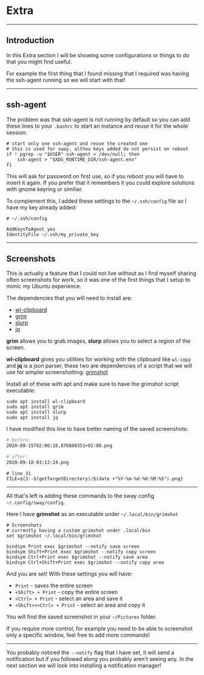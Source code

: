 # Extra

---

## Introduction

In this Extra section I will be showing some configurations or things to do that you might find useful.

For example the first thing that I found missing that I required was having the ssh-agent running so we will start with that!

---

## ssh-agent

The problem was that ssh-agent is not running by default so you can add these lines to your `.bashrc` to start an instance and reuse it for the whole session:
```
# start only one ssh-agent and reuse the created one
# this is used for sway, althou keys added do not persist on reboot
if ! pgrep -u "$USER" ssh-agent > /dev/null; then
    ssh-agent > "$XDG_RUNTIME_DIR/ssh-agent.env"
fi
```

This will ask for password on first use, so if you reboot you will have to insert it again. If you prefer that it remembers it you could explore solutions with gnome keyring or similiar.

To complement this, I added these settings to the `~/.ssh/config` file so I have my key already added:
```
# ~/.ssh/config

AddKeysToAgent yes
IdentityFile ~/.ssh/my_private_key
```

---

## Screenshots

This is actually a feature that I could not live without as I find myself sharing often screenshots for work, so it was one of the first things that I setup to mimic my Ubuntu experience.

The dependencies that you will need to install are:

* [wl-clipboard](https://github.com/bugaevc/wl-clipboard)
* [grim](https://github.com/emersion/grim)
* [slurp](https://github.com/emersion/slurp)
* [jq](https://stedolan.github.io/jq/)

**grim** allows you to grab images, **slurp** allows you to select a region of the screen.

**wl-clipboard** gives you utilities for working with the clipboard like `wl-copy` and **jq** is a json parser, these two are dependencies of a script that we will use for simpler screenshotting: [grimshot](https://github.com/swaywm/sway/blob/master/contrib/grimshot)

Install all of these with apt and make sure to have the grimshot script executable:
```
sudo apt install wl-clipboard
sudo apt install grim
sudo apt install slurp
sudo apt install jq
```

I have modified this line to have better naming of the saved screenshots:

```sh
# before:
2020-09-15T02:06:18,876888351+02:00.png

# after:
2020-09-18-03:12:24.png
```
```
# line 31
FILE=${3:-$(getTargetDirectory)/$(date +"%Y-%m-%d-%H:%M:%S").png}
```

---

All that's left is adding these commands to the sway config `~/.config/sway/config`.

Here I have **grimshot** as an executable under `~/.local/bin/grimshot`
```
# Screenshots
# currently having a custom grimshot under .local/bin
set $grimshot ~/.local/bin/grimshot

bindsym Print exec $grimshot --notify save screen
bindsym Shift+Print exec $grimshot --notify copy screen
bindsym Ctrl+Print exec $grimshot --notify save area
bindsym Ctrl+Shift+Print exec $grimshot --notify copy area
```

And you are set! With these settings you will have:

* `Print` - saves the entire screen
* `<Shift> + Print` - copy the entire screen
* `<Ctrl> + Print` - select an area and save it
* `<Shift>+<Ctrl> + Print` - select an area and copy it

You will find the saved screenshot in your `~/Pictures` folder.

If you require more control, for example you need to be able to screenshot only a specific window, feel free to add more commands!

---

You probably noticed the `--notify` flag that I have set, it will send a notification but if you followed along you probably aren't seeing any. In the next section we will look into installing a notification manager!
